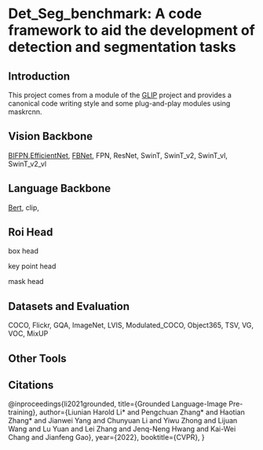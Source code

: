 # Det_Seg_benchmark: A code framework to aid the development of detection and segmentation tasks


## Introduction
This project comes from a module of the [GLIP](https://arxiv.org/abs/2112.03857) project and provides a canonical code writing style and some plug-and-play modules using maskrcnn.


## Vision Backbone
[BIFPN](https://github.com/HardLaugh/EfficientDet-bifpn),[EfficientNet](https://github.com/qubvel/efficientnet),
[FBNet](), FPN, ResNet, SwinT, SwinT_v2, SwinT_vl, SwinT_v2_vl


## Language Backbone
[Bert](), clip,


## Roi Head
box head

key point head

mask head


## Datasets and Evaluation
COCO, Flickr, GQA, ImageNet, LVIS, Modulated_COCO, Object365, TSV, VG, VOC, MixUP


## Other Tools


## Citations
@inproceedings{li2021grounded,
      title={Grounded Language-Image Pre-training},
      author={Liunian Harold Li* and Pengchuan Zhang* and Haotian Zhang* and Jianwei Yang and Chunyuan Li and Yiwu Zhong and Lijuan Wang and Lu Yuan and Lei Zhang and Jenq-Neng Hwang and Kai-Wei Chang and Jianfeng Gao},
      year={2022},
      booktitle={CVPR},
}

